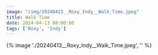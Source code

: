 ```yaml
---
image: "/img/20240413__Roxy_Indy__Walk_Time.jpeg"
title: Walk Time 
date: 2024-04-13 08:00:00
tags: ['Roxy', 'Indy']
---
```

{% image './20240413__Roxy_Indy__Walk_Time.jpeg', '' %}